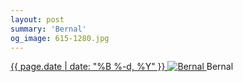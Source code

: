 ```yaml
---
layout: post
summary: 'Bernal'
og_image: 615-1280.jpg
---
```


<p>
 <time>
  <a href="/615">
   {{ page.date | date: "%B %-d, %Y" }}
  </a>
 </time>
 <a href="/615">
  <img alt="Bernal" sizes="(min-width: 700px) 50vw, calc(100vw - 2rem)" src="{{ site.assets_url }}/615-640.jpg" srcset="{{ site.assets_url }}/615-320.jpg 320w, {{ site.assets_url }}/615-640.jpg 640w, {{ site.assets_url }}/615-960.jpg 960w, {{ site.assets_url }}/615-1280.jpg 1280w"/>
 </a>
 <span>
  Bernal
 </span>
</p>

